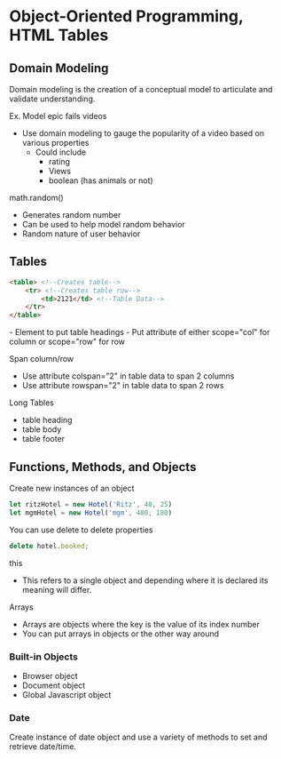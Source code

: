 # Object-Oriented Programming, HTML Tables
## Domain Modeling
Domain modeling is the creation of a conceptual model to articulate and validate understanding.

Ex. Model epic fails videos
- Use domain modeling to gauge the popularity of a video based on various properties
    - Could include
        - rating
        - Views
        - boolean (has animals or not)

math.random() 
- Generates random number
- Can be used to help model random behavior
- Random nature of user behavior

## Tables
```html
<table> <!--Creates table-->
    <tr> <!--Creates table row-->
        <td>2121</td> <!--Table Data-->
    </tr>
</table>
```
<th>
- Element to put table headings
- Put attribute of either scope="col" for column or scope="row" for row

Span column/row
- Use attribute colspan="2" in table data to span 2 columns
- Use attribute rowspan="2" in table data to span 2 rows

Long Tables
- <thead> table heading
- <tbody> table body
- <tfoot> table footer
## Functions, Methods, and Objects
Create new instances of an object
```js
let ritzHotel = new Hotel('Ritz', 40, 25)
let mgmHotel = new Hotel('mgm', 400, 180)
```
You can use delete to delete properties
```js
delete hotel.booked;
```
this
- This refers to a single object and depending where it is declared its meaning will differ.

Arrays
- Arrays are objects where the key is the value of its index number
- You can put arrays in objects or the other way around

### Built-in Objects
- Browser object
- Document object
- Global Javascript object

### Date 
Create instance of date object and use a variety of methods to set and retrieve date/time.